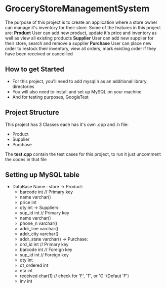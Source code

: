 # GroceryStoreManagementSystem
The purpose of this project is to create an application where a store owner can manage it's inventory for their store. Some of the features in this project are:
**Product**
User can add new product, update it's price and inventory as well as view all existing products
**Supplier**
User can add new supplier for their store, search and remove a supplier
**Purchase**
User can place new order to restock their inventory, view all orders, mark existing order if they have been received or cancellled
## How to get Started
- For this project, you'll need to add mysql.h as an additional library directories
- You will also need to install and set up MySQL on your machine
- And for testing purposes, GoogleTest

## Project Structure
This project has 3 Classes each has it's own .cpp and .h file:
- Product
- Supplier
- Purchase

The **test.cpp** contain the test cases for this project, to run it just uncomment the codes in that file

## Setting up MySQL table
- DataBase Name : store
-> Product:
  - barcode int // Primary key
  - name varchar()
  - price int
  - qty int
 -> Suppliers:
  - sup_id int // Primary key
  - name varchar()
  - phone_n varchar()
  - addr_line varchar()
  - addr_city varchar()
  - addr_state varchar()
 -> Purchase:
  - ord_id int // Primary key
  - barcode int // Foreign key
  - sup_id int // Foreign key
  - qty int
  - dt_ordered int
  - eta int
  - received char(1) // check for 'F', 'T', or 'C' (Defaut 'F')
  - inv int
